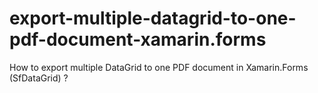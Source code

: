 # export-multiple-datagrid-to-one-pdf-document-xamarin.forms
How to export multiple DataGrid to one PDF document in Xamarin.Forms (SfDataGrid) ?
